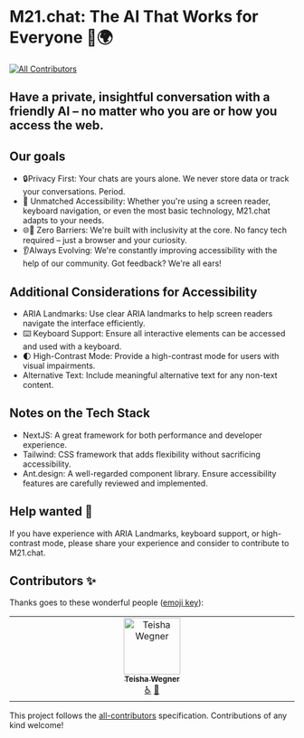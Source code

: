 # M21.chat: The AI That Works for Everyone 🤖🌍
<!-- ALL-CONTRIBUTORS-BADGE:START - Do not remove or modify this section -->
[![All Contributors](https://img.shields.io/badge/all_contributors-1-orange.svg?style=flat-square)](#contributors-)
<!-- ALL-CONTRIBUTORS-BADGE:END -->

## Have a private, insightful conversation with a friendly AI – no matter who you are or how you access the web.

## Our goals

- 🔒Privacy First: Your chats are yours alone. We never store data or track your conversations. Period.
- 🦾 Unmatched Accessibility: Whether you're using a screen reader, keyboard navigation, or even the most basic technology, M21.chat adapts to your needs.
- 🌐🌟 Zero Barriers: We're built with inclusivity at the core. No fancy tech required – just a browser and your curiosity.
- 👂Always Evolving: We're constantly improving accessibility with the help of our community. Got feedback? We're all ears!

## Additional Considerations for Accessibility

- ARIA Landmarks: Use clear ARIA landmarks to help screen readers navigate the interface efficiently.
- ⌨️ Keyboard Support: Ensure all interactive elements can be accessed and used with a keyboard.
- 🌓 High-Contrast Mode: Provide a high-contrast mode for users with visual impairments.
- Alternative Text: Include meaningful alternative text for any non-text content.

## Notes on the Tech Stack

- NextJS: A great framework for both performance and developer experience.
- Tailwind: CSS framework that adds flexibility without sacrificing accessibility.
- Ant.design: A well-regarded component library. Ensure accessibility features are carefully reviewed and implemented.

## Help wanted 🤝

If you have experience with ARIA Landmarks, keyboard support, or high-contrast mode, please share your experience and consider to contribute to M21.chat.

## Contributors ✨

Thanks goes to these wonderful people ([emoji key](https://allcontributors.org/docs/en/emoji-key)):

<!-- ALL-CONTRIBUTORS-LIST:START - Do not remove or modify this section -->
<!-- prettier-ignore-start -->
<!-- markdownlint-disable -->
<table>
  <tbody>
    <tr>
      <td align="center" valign="top" width="14.28%"><a href="https://github.com/wegnertm"><img src="https://avatars.githubusercontent.com/u/40865491?v=4?s=100" width="100px;" alt="Teisha Wegner"/><br /><sub><b>Teisha Wegner</b></sub></a><br /><a href="#a11y-wegnertm" title="Accessibility">️️️️♿️</a> <a href="https://github.com/m21chat/webui/issues?q=author%3Awegnertm" title="Bug reports">🐛</a></td>
    </tr>
  </tbody>
</table>

<!-- markdownlint-restore -->
<!-- prettier-ignore-end -->

<!-- ALL-CONTRIBUTORS-LIST:END -->

This project follows the [all-contributors](https://github.com/all-contributors/all-contributors) specification. Contributions of any kind welcome!